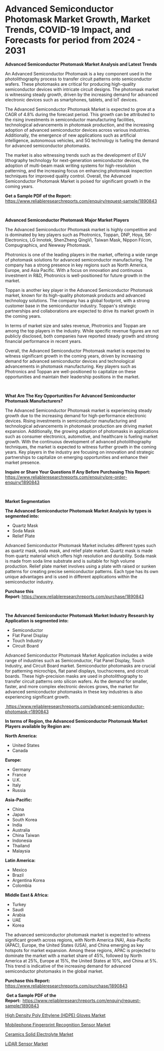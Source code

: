 <p><h1>Advanced Semiconductor Photomask Market Growth, Market Trends, COVID-19 Impact, and Forecasts for period from 2024 - 2031</h1></p><p><strong>Advanced Semiconductor Photomask Market Analysis and Latest Trends</strong></p>
<p><p>An Advanced Semiconductor Photomask is a key component used in the photolithography process to transfer circuit patterns onto semiconductor wafers. These photomasks are critical for producing high-quality semiconductor devices with intricate circuit designs. The photomask market is witnessing steady growth, driven by the increasing demand for advanced electronic devices such as smartphones, tablets, and IoT devices.</p><p>The Advanced Semiconductor Photomask Market is expected to grow at a CAGR of 4.8% during the forecast period. This growth can be attributed to the rising investments in semiconductor manufacturing facilities, technological advancements in photomask production, and the increasing adoption of advanced semiconductor devices across various industries. Additionally, the emergence of new applications such as artificial intelligence, autonomous vehicles, and 5G technology is fueling the demand for advanced semiconductor photomasks.</p><p>The market is also witnessing trends such as the development of EUV lithography technology for next-generation semiconductor devices, the adoption of multi-beam mask writing systems for high-resolution patterning, and the increasing focus on enhancing photomask inspection techniques for improved quality control. Overall, the Advanced Semiconductor Photomask Market is poised for significant growth in the coming years.</p></p>
<p><strong>Get a Sample PDF of the Report:&nbsp;</strong> <a href="https://www.reliableresearchreports.com/enquiry/request-sample/1890843">https://www.reliableresearchreports.com/enquiry/request-sample/1890843</a></p>
<p>&nbsp;</p>
<p><strong>Advanced Semiconductor Photomask Major Market Players</strong></p>
<p><p>The Advanced Semiconductor Photomask market is highly competitive and is dominated by key players such as Photronics, Toppan, DNP, Hoya, SK-Electronics, LG Innotek, ShenZheng QingVi, Taiwan Mask, Nippon Filcon, Compugraphics, and Newway Photomask. </p><p>Photronics is one of the leading players in the market, offering a wide range of photomask solutions for advanced semiconductor manufacturing. The company has a strong presence in key regions such as North America, Europe, and Asia Pacific. With a focus on innovation and continuous investment in R&D, Photronics is well-positioned for future growth in the market.</p><p>Toppan is another key player in the Advanced Semiconductor Photomask market, known for its high-quality photomask products and advanced technology solutions. The company has a global footprint, with a strong customer base in the semiconductor industry. Toppan's strategic partnerships and collaborations are expected to drive its market growth in the coming years.</p><p>In terms of market size and sales revenue, Photronics and Toppan are among the top players in the industry. While specific revenue figures are not publicly disclosed, both companies have reported steady growth and strong financial performance in recent years.</p><p>Overall, the Advanced Semiconductor Photomask market is expected to witness significant growth in the coming years, driven by increasing demand for advanced semiconductor devices and technological advancements in photomask manufacturing. Key players such as Photronics and Toppan are well-positioned to capitalize on these opportunities and maintain their leadership positions in the market.</p></p>
<p>&nbsp;</p>
<p><strong>What Are The Key Opportunities For Advanced Semiconductor Photomask Manufacturers?</strong></p>
<p><p>The Advanced Semiconductor Photomask market is experiencing steady growth due to the increasing demand for high-performance electronic devices. Rising investments in semiconductor manufacturing and technological advancements in photomask production are driving market expansion. Additionally, the growing adoption of photomasks in applications such as consumer electronics, automotive, and healthcare is fueling market growth. With the continuous development of advanced photolithography techniques, the market is expected to witness further growth in the coming years. Key players in the industry are focusing on innovation and strategic partnerships to capitalize on emerging opportunities and enhance their market presence.</p></p>
<p><strong>Inquire or Share Your Questions If Any Before Purchasing This Report:</strong> <a href="https://www.reliableresearchreports.com/enquiry/pre-order-enquiry/1890843">https://www.reliableresearchreports.com/enquiry/pre-order-enquiry/1890843</a></p>
<p>&nbsp;</p>
<p><strong>Market Segmentation</strong></p>
<p><strong>The Advanced Semiconductor Photomask Market Analysis by types is segmented into:</strong></p>
<p><ul><li>Quartz Mask</li><li>Soda Mask</li><li>Relief Plate</li></ul></p>
<p><p>Advanced Semiconductor Photomask Market includes different types such as quartz mask, soda mask, and relief plate market. Quartz mask is made from quartz material which offers high resolution and durability. Soda mask is made from soda lime substrate and is suitable for high volume production. Relief plate market involves using a plate with raised or sunken patterns for creating precise semiconductor patterns. Each type has its own unique advantages and is used in different applications within the semiconductor industry.</p></p>
<p><strong>Purchase this Report:&nbsp;</strong><a href="https://www.reliableresearchreports.com/purchase/1890843">https://www.reliableresearchreports.com/purchase/1890843</a></p>
<p>&nbsp;</p>
<p><strong>The Advanced Semiconductor Photomask Market Industry Research by Application is segmented into:</strong></p>
<p><ul><li>Semiconductor</li><li>Flat Panel Display</li><li>Touch Industry</li><li>Circuit Board</li></ul></p>
<p><p>Advanced Semiconductor Photomask Market Application includes a wide range of industries such as Semiconductor, Flat Panel Display, Touch Industry, and Circuit Board market. Semiconductor photomasks are crucial for patterning microchips, flat panel displays, touchscreens, and circuit boards. These high-precision masks are used in photolithography to transfer circuit patterns onto silicon wafers. As the demand for smaller, faster, and more complex electronic devices grows, the market for advanced semiconductor photomasks in these key industries is also experiencing significant growth.</p></p>
<p><a href="https://www.reliableresearchreports.com/advanced-semiconductor-photomask-r1890843">&nbsp;https://www.reliableresearchreports.com/advanced-semiconductor-photomask-r1890843</a></p>
<p><strong>In terms of Region, the Advanced Semiconductor Photomask Market Players available by Region are:</strong></p>
<p>
    <p> <strong> North America: </strong>
        <ul>
            <li>United States</li>
            <li>Canada</li>
        </ul>
        </p> 
    <p> <strong> Europe: </strong>
        <ul>
            <li>Germany</li>
            <li>France</li>
            <li>U.K.</li>
            <li>Italy</li>
            <li>Russia</li>
        </ul>
        </p> 
    <p> <strong> Asia-Pacific: </strong>
        <ul>
            <li>China</li>
            <li>Japan</li>
            <li>South Korea</li>
            <li>India</li>
            <li>Australia</li>
            <li>China Taiwan</li>
            <li>Indonesia</li>
            <li>Thailand</li>
            <li>Malaysia</li>
        </ul>
        </p> 
    <p> <strong> Latin America: </strong>
        <ul>
            <li>Mexico</li>
            <li>Brazil</li>
            <li>Argentina Korea</li>
            <li>Colombia</li>
        </ul>
        </p> 
    <p> <strong> Middle East & Africa: </strong>
        <ul>
            <li>Turkey</li>
            <li>Saudi</li>
            <li>Arabia</li>
            <li>UAE</li>
            <li>Korea</li>
        </ul>
    </p>
    </p>
<p><p>The advanced semiconductor photomask market is expected to witness significant growth across regions, with North America (NA), Asia-Pacific (APAC), Europe, the United States (USA), and China emerging as key hotspots for market expansion. Among these regions, APAC is projected to dominate the market with a market share of 45%, followed by North America at 25%, Europe at 15%, the United States at 10%, and China at 5%. This trend is indicative of the increasing demand for advanced semiconductor photomasks in the global market.</p></p>
<p><strong>Purchase this Report: </strong><a href="https://www.reliableresearchreports.com/purchase/1890843">https://www.reliableresearchreports.com/purchase/1890843</a></p>
<p>&nbsp;<strong>Get a Sample PDF of the Report:&nbsp;&nbsp;</strong><a href="https://www.reliableresearchreports.com/enquiry/request-sample/1890843">https://www.reliableresearchreports.com/enquiry/request-sample/1890843</a></p>
<p><strong></strong></p>
<p><p><a href="https://github.com/christianlarkinus/Market-Research-Report-List-1/blob/main/high-density-poly-ethylene-hdpe-gloves-market.md">High Density Poly Ethylene (HDPE) Gloves Market</a></p><p><a href="https://medium.com/@lisastevens48/global-mobilephone-fingerprint-recognition-sensor-market-analysis-trends-forecasts-and-growth-5efe3965472c">Mobilephone Fingerprint Recognition Sensor Market</a></p><p><a href="https://github.com/Dhjdj3783/Market-Research-Report-List-1/blob/main/ceramics-solid-electrolyte-market.md">Ceramics Solid Electrolyte Market</a></p><p><a href="https://medium.com/@dan.murray5879/global-lidar-sensor-market-share-and-growth-opportunities-and-market-size-growing-with-a-cagr-of-7-2-ab51b8350737">LiDAR Sensor Market</a></p></p>